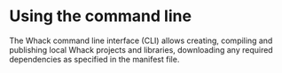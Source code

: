 # Using the command line

The Whack command line interface (CLI) allows creating, compiling and publishing local Whack projects and libraries, downloading any required dependencies as specified in the manifest file.